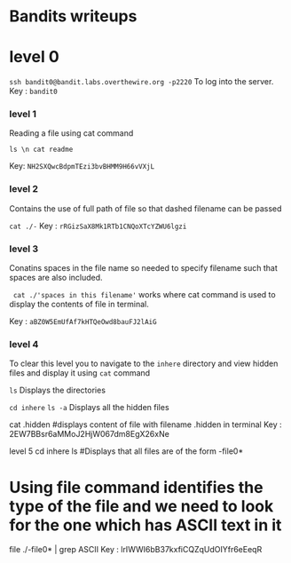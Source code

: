 # Bandits writeups

# **level 0**
` ssh bandit0@bandit.labs.overthewire.org -p2220 ` To log into the server.
Key : ` bandit0 ` 


### **level 1**

Reading a file using cat command

` ls \n cat readme `

Key: ` NH2SXQwcBdpmTEzi3bvBHMM9H66vVXjL `

### level 2

Contains the use of full path of file so that dashed filename can be passed

` cat ./- `
Key : `rRGizSaX8Mk1RTb1CNQoXTcYZWU6lgzi`

### level 3

Conatins spaces in the file name so needed to specify filename such that spaces are also included.

` cat ./'spaces in this filename'` works where cat command is used to display the contents of file in terminal.

Key : `aBZ0W5EmUfAf7kHTQeOwd8bauFJ2lAiG`

### level 4

To clear this level you to navigate to the `inhere` directory and view hidden files and display it using `cat` command

`ls` Displays the directories

`cd inhere`
`ls -a` Displays all the hidden files

cat .hidden #displays content of file with filename .hidden in terminal
Key : 2EW7BBsr6aMMoJ2HjW067dm8EgX26xNe

level 5
cd inhere
ls
#Displays that all files are of the form -file0*
# Using file command identifies the type of the file and we need to look for the one which has ASCII text in it
file ./-file0* | grep ASCII
Key : lrIWWI6bB37kxfiCQZqUdOIYfr6eEeqR



